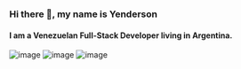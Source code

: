 ### Hi there 👋, my name is Yenderson
#### I am a Venezuelan Full-Stack Developer living in Argentina.



![image](https://user-images.githubusercontent.com/91692179/188044650-fbe69808-cca7-4d58-8d01-bd1a16495c03.png)
![image](https://user-images.githubusercontent.com/91692179/188044750-a8acdde8-39bc-4924-adfe-6c9c213ccce0.png)
![image](https://user-images.githubusercontent.com/91692179/188044808-b2b952fa-21bb-4a23-a662-94370eeb44ac.png)





<!--
**Yendersson/Yendersson** is a ✨ _special_ ✨ repository because its `README.md` (this file) appears on your GitHub profile.

Here are some ideas to get you started:

- 🔭 I’m currently working on ...
- 🌱 I’m currently learning ...
- 👯 I’m looking to collaborate on ...
- 🤔 I’m looking for help with ...
- 💬 Ask me about ...
- 📫 How to reach me: ...
- 😄 Pronouns: ...
- ⚡ Fun fact: ...
-->
